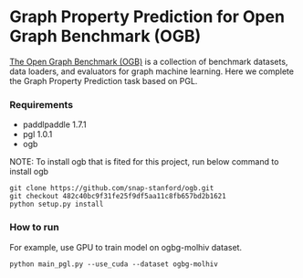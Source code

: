 # Graph Property Prediction for Open Graph Benchmark (OGB)

[The Open Graph Benchmark (OGB)](https://ogb.stanford.edu/) is a collection of benchmark datasets, data loaders, and evaluators for graph machine learning. Here we complete the Graph Property Prediction task based on PGL.

### Requirements

- paddlpaddle 1.7.1
- pgl 1.0.1
- ogb

NOTE: To install ogb that is fited for this project, run below command to install ogb
```
git clone https://github.com/snap-stanford/ogb.git
git checkout 482c40bc9f31fe25f9df5aa11c8fb657bd2b1621
python setup.py install
```

### How to run
For example, use GPU to train model on ogbg-molhiv dataset.
```
python main_pgl.py --use_cuda --dataset ogbg-molhiv
```
